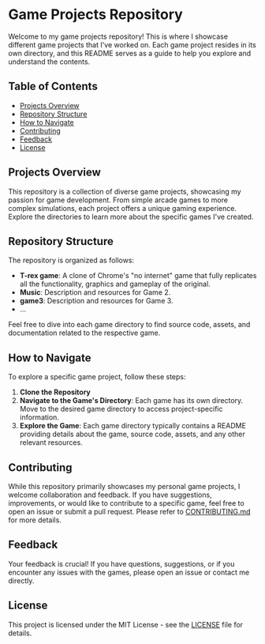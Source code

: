# Game Projects Repository

Welcome to my game projects repository! This is where I showcase different game projects that I've worked on. Each game project resides in its own directory, and this README serves as a guide to help you explore and understand the contents.

## Table of Contents

- [Projects Overview](#projects-overview)
- [Repository Structure](#repository-structure)
- [How to Navigate](#how-to-navigate)
- [Contributing](#contributing)
- [Feedback](#feedback)
- [License](#license)

## Projects Overview

This repository is a collection of diverse game projects, showcasing my passion for game development. From simple arcade games to more complex simulations, each project offers a unique gaming experience. Explore the directories to learn more about the specific games I've created.

## Repository Structure

The repository is organized as follows:

- **T-rex game**: A clone of Chrome's "no internet" game that fully replicates all the functionality, graphics and gameplay of the original.
- **Music**: Description and resources for Game 2.
- **game3**: Description and resources for Game 3.
- ...

Feel free to dive into each game directory to find source code, assets, and documentation related to the respective game.

## How to Navigate

To explore a specific game project, follow these steps:

1. **Clone the Repository**
2. **Navigate to the Game's Directory**: Each game has its own directory. Move to the desired game directory to access project-specific information.
3. **Explore the Game**: Each game directory typically contains a README providing details about the game, source code, assets, and any other relevant resources.

## Contributing

While this repository primarily showcases my personal game projects, I welcome collaboration and feedback. If you have suggestions, improvements, or would like to contribute to a specific game, feel free to open an issue or submit a pull request. Please refer to [CONTRIBUTING.md](CONTRIBUTING.md) for more details.

## Feedback

Your feedback is crucial! If you have questions, suggestions, or if you encounter any issues with the games, please open an issue or contact me directly.

## License

This project is licensed under the MIT License - see the [LICENSE](LICENSE) file for details.
